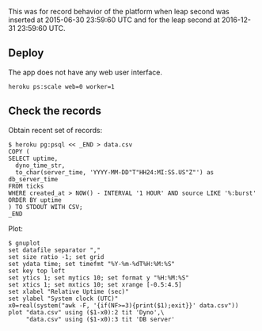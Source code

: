 This was for record behavior of the platform when leap second was inserted at 2015-06-30 23:59:60 UTC and for the leap second at 2016-12-31 23:59:60 UTC.

## Deploy
The app does not have any web user interface.

```
heroku ps:scale web=0 worker=1
```

## Check the records
Obtain recent set of records:

```
$ heroku pg:psql << _END > data.csv
COPY (
SELECT uptime,
  dyno_time_str,
  to_char(server_time, 'YYYY-MM-DD"T"HH24:MI:SS.US"Z"') as db_server_time
FROM ticks
WHERE created_at > NOW() - INTERVAL '1 HOUR' AND source LIKE '%:burst'
ORDER BY uptime
) TO STDOUT WITH CSV;
_END
```

Plot:

```
$ gnuplot
set datafile separator ","
set size ratio -1; set grid
set ydata time; set timefmt "%Y-%m-%dT%H:%M:%S"
set key top left
set ytics 1; set mytics 10; set format y "%H:%M:%S"
set xtics 1; set mxtics 10; set xrange [-0.5:4.5]
set xlabel "Relative Uptime (sec)"
set ylabel "System clock (UTC)"
x0=real(system("awk -F, '{if(NF>=3){print($1);exit}}' data.csv"))
plot "data.csv" using ($1-x0):2 tit 'Dyno',\
     "data.csv" using ($1-x0):3 tit 'DB server'
```
